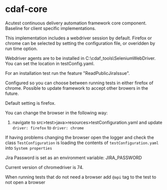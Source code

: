 # cdaf-core
Acutest continuous delivery automation framework core component.
Baseline for client specific implementations.

This implementation includes a webdriver session by default. Firefox or chrome
can be selected by setting the configuration file, or overidden by run time option.

Webdriver agents are to be installed in C:\cdaf_tools\SeleniumWebDriver. You can set the location
in testConfig.yaml.

For an installation test run the feature "ReadPublicJiraIssue".

Configured so you can choose between running tests in either firefox of chrome.
Possible to update framework to accept other browers in the future.

Default setting is firefox.

You can change the browser in the following way:

1) navigate to src>test>java>resources>testConfiguration.yaml and update `driver: firefox` to `driver: chrome`

If having problems changing the browser open the logger and check the class `TestConfiguration` is loading the contents of `testConfiguration.yaml` into `System properties`

Jira Password is set as an environment variable: JIRA_PASSWORD

Current version of chromedriver is 74.

When running tests that do not need a browser add `@api` tag to the test to not open a browser

